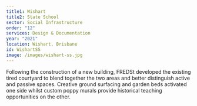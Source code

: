 ```yaml
---
title1: Wishart
title2: State School
sector: Social Infrastructure
order: "12"
services: Design & Documentation
year: "2021"
location: Wishart, Brisbane
id: WishartSS
image: /images/wishart-ss.jpg
---
```

Following the construction of a new building, FREDSt developed the existing tired courtyard to blend together the two areas and better distinguish active and passive spaces. Creative ground surfacing and garden beds activated one side whilst custom poppy murals provide historical teaching opportunities on the other.